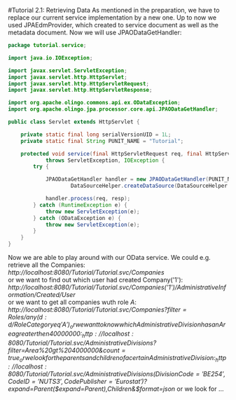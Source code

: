 #Tutorial 2.1: Retrieving Data
As mentioned in the preparation, we have to replace our current service implementation by a new one. 
Up to now we used JPAEdmProvider, which created to service document as well as the metadata document. Now we will use JPAODataGetHandler:
```Java
package tutorial.service;

import java.io.IOException;

import javax.servlet.ServletException;
import javax.servlet.http.HttpServlet;
import javax.servlet.http.HttpServletRequest;
import javax.servlet.http.HttpServletResponse;

import org.apache.olingo.commons.api.ex.ODataException;
import org.apache.olingo.jpa.processor.core.api.JPAODataGetHandler;

public class Servlet extends HttpServlet {

	private static final long serialVersionUID = 1L;
	private static final String PUNIT_NAME = "Tutorial";

	protected void service(final HttpServletRequest req, final HttpServletResponse resp)
			throws ServletException, IOException {
		try {

			JPAODataGetHandler handler = new JPAODataGetHandler(PUNIT_NAME,
					DataSourceHelper.createDataSource(DataSourceHelper.DB_HSQLDB));

			handler.process(req, resp);
		} catch (RuntimeException e) {
			throw new ServletException(e);
		} catch (ODataException e) {
			throw new ServletException(e);
		}
	}
}
```
Now we are able to play around with our OData service. We could e.g. retrieve all the Companies: _http://localhost:8080/Tutorial/Tutorial.svc/Companies_  
or we want to find out which user had created Company('1'): _http://localhost:8080/Tutorial/Tutorial.svc/Companies('1')/AdministrativeInformation/Created/User_  
or we want to get all companies wuth role _A_: _http://localhost:8080/Tutorial/Tutorial.svc/Companies?$filter=Roles/any(d:d/RoleCategory eq 'A')_
or we want to know which Administrative Division has an Area greater then 40000000: _http://localhost:8080/Tutorial/Tutorial.svc/AdministrativeDivisions?$filter=Area%20gt%204000000&$count=true_  
or we look for the parents and children of a certain Administrative Division: _http://localhost:8080/Tutorial/Tutorial.svc/AdministrativeDivisions(DivisionCode='BE254',CodeID='NUTS3',CodePublisher='Eurostat')?$expand=Parent($expand=Parent),Children&$format=json_
or we look for ...